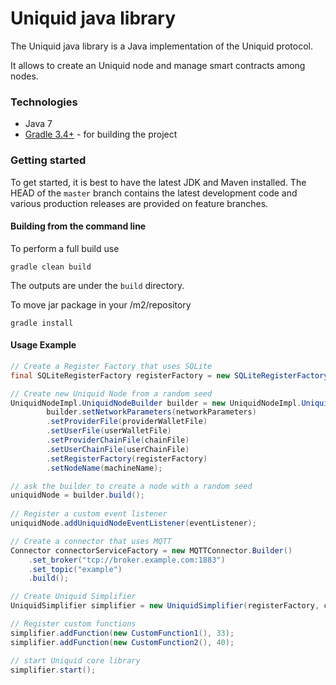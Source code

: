 Uniquid java library 
======================================

The Uniquid java library is a Java implementation of the Uniquid protocol.

It allows to create an Uniquid node and manage smart contracts among nodes.

### Technologies

* Java 7
* [Gradle 3.4+](https://gradle.org/) - for building the project

### Getting started

To get started, it is best to have the latest JDK and Maven installed. The HEAD of the `master` branch contains the latest development code and various production releases are provided on feature branches.

#### Building from the command line

To perform a full build use
```
gradle clean build
```
The outputs are under the `build` directory.

To move jar package in your /m2/repository
```
gradle install
```

#### Usage Example

```java
// Create a Register Factory that uses SQLite
final SQLiteRegisterFactory registerFactory = new SQLiteRegisterFactory("jdbc:sqlite:/tmp/register.db");

// Create new Uniquid Node from a random seed
UniquidNodeImpl.UniquidNodeBuilder builder = new UniquidNodeImpl.UniquidNodeBuilder();
		builder.setNetworkParameters(networkParameters)
		.setProviderFile(providerWalletFile)
		.setUserFile(userWalletFile)
		.setProviderChainFile(chainFile)
		.setUserChainFile(userChainFile)
		.setRegisterFactory(registerFactory)
		.setNodeName(machineName);

// ask the builder to create a node with a random seed
uniquidNode = builder.build();
	
// Register a custom event listener
uniquidNode.addUniquidNodeEventListener(eventListener);

// Create a connector that uses MQTT
Connector connectorServiceFactory = new MQTTConnector.Builder()
	.set_broker("tcp://broker.example.com:1883")
	.set_topic("example")
	.build();

// Create Uniquid Simplifier
UniquidSimplifier simplifier = new UniquidSimplifier(registerFactory, connectorServiceFactory, uniquidNode);

// Register custom functions
simplifier.addFunction(new CustomFunction1(), 33);
simplifier.addFunction(new CustomFunction2(), 40);

// start Uniquid core library
simplifier.start();

```
